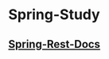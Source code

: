 # Spring-Study
## [Spring-Rest-Docs](https://github.com/laon198/spring-study/tree/main/spring-rest-docs-study)
